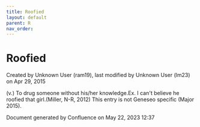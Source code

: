 ```yaml
---
title: Roofied
layout: default
parent: R
nav_order:
---
```


# Roofied

Created by  Unknown User (ram19), last modified by  Unknown User (lm23) on Apr 29, 2015

(v.) To drug someone without his/her knowledge.Ex. I can't believe he roofied that girl.(Miller, N-R, 2012) This entry is not Geneseo specific (Major 2015).

Document generated by Confluence on May 22, 2023 12:37


